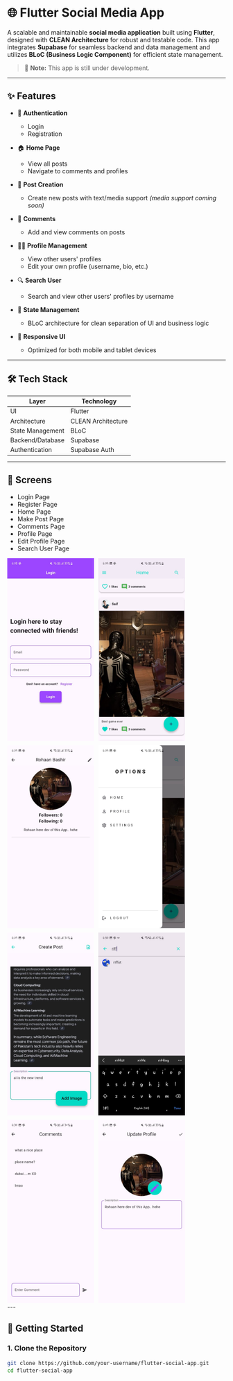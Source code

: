 # 🌐 Flutter Social Media App

A scalable and maintainable **social media application** built using **Flutter**, designed with **CLEAN Architecture** for robust and testable code. This app integrates **Supabase** for seamless backend and data management and utilizes **BLoC (Business Logic Component)** for efficient state management.

> 🚧 **Note:** This app is still under development.

---

## ✨ Features

- 🔐 **Authentication**
  - Login
  - Registration

- 🏠 **Home Page**
  - View all posts
  - Navigate to comments and profiles

- 📝 **Post Creation**
  - Create new posts with text/media support *(media support coming soon)*

- 💬 **Comments**
  - Add and view comments on posts

- 🙋‍♂️ **Profile Management**
  - View other users' profiles
  - Edit your own profile (username, bio, etc.)

- 🔍 **Search User**
  - Search and view other users' profiles by username

- 🎯 **State Management**
  - BLoC architecture for clean separation of UI and business logic

- 📱 **Responsive UI**
  - Optimized for both mobile and tablet devices

---

## 🛠️ Tech Stack

| Layer               | Technology         |
|--------------------|--------------------|
| UI                 | Flutter            |
| Architecture       | CLEAN Architecture |
| State Management   | BLoC               |
| Backend/Database   | Supabase           |
| Authentication     | Supabase Auth      |

---

## 📸 Screens

- Login Page
- Register Page
- Home Page
- Make Post Page
- Comments Page
- Profile Page
- Edit Profile Page
- Search User Page


<div style="display: flex; gap: 10px; flex-wrap: wrap;">
  <img src="ss/1.jpg" alt="Home Screen" width="200"/>
  <img src="ss/2.jpg" alt="Post Screen" width="200"/>
  <img src="ss/3.jpg" alt="Profile Screen" width="200"/>
  <img src="ss/4.jpg" alt="Comments Screen" width="200"/>
  <img src="ss/5.jpg" alt="Login Screen" width="200"/>
  <img src="ss/6.jpg" alt="Register Screen" width="200"/>
  <img src="ss/7.jpg" alt="Register Screen" width="200"/>
  <img src="ss/8.jpg" alt="Register Screen" width="200"/>
</div>
---

## 🚀 Getting Started

### 1. Clone the Repository
```bash
git clone https://github.com/your-username/flutter-social-app.git
cd flutter-social-app
